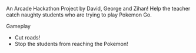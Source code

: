 An Arcade Hackathon Project by David, George and Zihan!
Help the teacher catch naughty students who are trying to play Pokemon Go.

Gameplay
* Cut roads!
* Stop the students from reaching the Pokemon!

